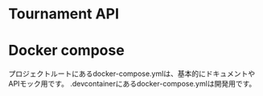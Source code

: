 # Tournament API

# Docker compose
 プロジェクトルートにあるdocker-compose.ymlは、基本的にドキュメントやAPIモック用です。
 .devcontainerにあるdocker-compose.ymlは開発用です。
